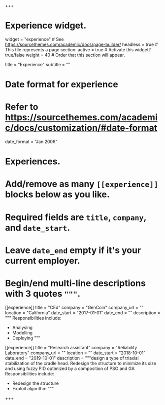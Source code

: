 +++
# Experience widget.
widget = "experience"  # See https://sourcethemes.com/academic/docs/page-builder/
headless = true  # This file represents a page section.
active = true  # Activate this widget? true/false
weight = 40  # Order that this section will appear.

title = "Experience"
subtitle = ""

# Date format for experience
#   Refer to https://sourcethemes.com/academic/docs/customization/#date-format
date_format = "Jan 2006"

# Experiences.
#   Add/remove as many `[[experience]]` blocks below as you like.
#   Required fields are `title`, `company`, and `date_start`.
#   Leave `date_end` empty if it's your current employer.
#   Begin/end multi-line descriptions with 3 quotes `"""`.

[[experience]]
  title = "CEd"
  company = "GenCoin"
  company_url = ""
  location = "California"
  date_start = "2017-01-01"
  date_end = ""
  description = """
  Responsibilities include:
  
  * Analysing
  * Modelling
  * Deploying
"""
  
[[experience]]
  title = "Research assistant"
  company = "Reliability Laboratory"
  company_url = ""
  location = ""
  date_start = "2018-10-01"
  date_end = "2019-10-01"
  description = """design a type of triaxial stabilization of the cradle head. Redesign the structure to minimize its size and using fuzzy PID optimized by a composition of PSO and GA
  Responsibilities include:
  
  * Redesign the structure
  * Exploit algorithm
"""



+++
